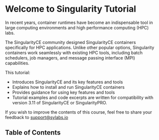# Welcome to Singularity Tutorial

In recent years, container runtimes have become an indispensable tool in large
computing environments and high performance computing (HPC) labs.

The SingularityCE community designed SingularityCE containers specifically for
HPC applications. Unlike other popular options, Singularity containers work
seamlessly with existing HPC tools, including batch schedulers, job managers,
and message passing interface (MPI) capabilities.

This tutorial:

* Introduces SingularityCE and its key features and tools
* Explains how to install and run SingularityCE containers
* Provides guidance for using key features and tools
* Tutorial examples and code excerpts are written for compatibility with version
3.11 of SingularityCE or SingularityPRO.

If you wish to improve the contents of this course, feel free to share your
feedback to support@sylabs.io

## Table of Contents

```{tableofcontents}
```
